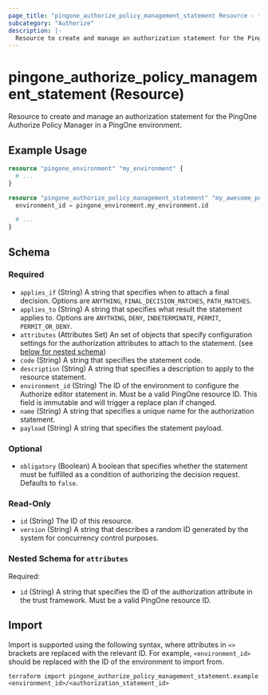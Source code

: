 ```yaml
---
page_title: "pingone_authorize_policy_management_statement Resource - terraform-provider-pingone"
subcategory: "Authorize"
description: |-
  Resource to create and manage an authorization statement for the PingOne Authorize Policy Manager in a PingOne environment.
---
```


# pingone_authorize_policy_management_statement (Resource)

Resource to create and manage an authorization statement for the PingOne Authorize Policy Manager in a PingOne environment.

## Example Usage

```terraform
resource "pingone_environment" "my_environment" {
  # ...
}

resource "pingone_authorize_policy_management_statement" "my_awesome_policy_statement" {
  environment_id = pingone_environment.my_environment.id

  # ...
}
```

<!-- schema generated by tfplugindocs -->
## Schema

### Required

- `applies_if` (String) A string that specifies when to attach a final decision.  Options are `ANYTHING`, `FINAL_DECISION_MATCHES`, `PATH_MATCHES`.
- `applies_to` (String) A string that specifies what result the statement applies to.  Options are `ANYTHING`, `DENY`, `INDETERMINATE`, `PERMIT`, `PERMIT_OR_DENY`.
- `attributes` (Attributes Set) An set of objects that specify configuration settings for the authorization attributes to attach to the statement. (see [below for nested schema](#nestedatt--attributes))
- `code` (String) A string that specifies the statement code.
- `description` (String) A string that specifies a description to apply to the resource statement.
- `environment_id` (String) The ID of the environment to configure the Authorize editor statement in.  Must be a valid PingOne resource ID.  This field is immutable and will trigger a replace plan if changed.
- `name` (String) A string that specifies a unique name for the authorization statement.
- `payload` (String) A string that specifies the statement payload.

### Optional

- `obligatory` (Boolean) A boolean that specifies whether the statement must be fulfilled as a condition of authorizing the decision request.  Defaults to `false`.

### Read-Only

- `id` (String) The ID of this resource.
- `version` (String) A string that describes a random ID generated by the system for concurrency control purposes.

<a id="nestedatt--attributes"></a>
### Nested Schema for `attributes`

Required:

- `id` (String) A string that specifies the ID of the authorization attribute in the trust framework.  Must be a valid PingOne resource ID.

## Import

Import is supported using the following syntax, where attributes in `<>` brackets are replaced with the relevant ID.  For example, `<environment_id>` should be replaced with the ID of the environment to import from.

```shell
terraform import pingone_authorize_policy_management_statement.example <environment_id>/<authorization_statement_id>
```
